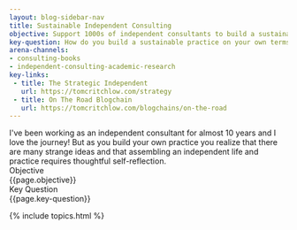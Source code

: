 ```yaml
---
layout: blog-sidebar-nav
title: Sustainable Independent Consulting
objective: Support 1000s of independent consultants to build a sustainable practice, on their own terms
key-question: How do you build a sustainable practice on your own terms for 10+ years?
arena-channels:
- consulting-books
- independent-consulting-academic-research
key-links:
 - title: The Strategic Independent
   url: https://tomcritchlow.com/strategy
 - title: On The Road Blogchain
   url: https://tomcritchlow.com/blogchains/on-the-road
---
```


<div class="bg-washed-green br2 pa4 ba b--newgreen">
I've been working as an independent consultant for almost 10 years and I love the journey! But as you build your own practice you realize that there are many strange ideas and that assembling an independent life and practice requires thoughtful self-reflection. 
<div class="flex flex-wrap pt4">
<div class="w-50-l w-100 pb2 f5"><div class="ttu newgreen b pb2">Objective</div><div class="i">{{page.objective}}</div></div>
<div class="w-50-l w-100 pb2 f5"><div class="ttu newgreen b pb2">Key Question</div><div class="i">{{page.key-question}}</div></div>
</div>
</div>


{% include topics.html %}